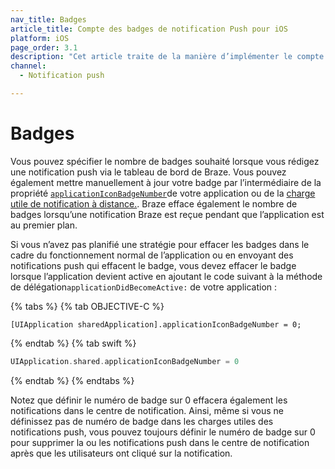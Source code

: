 ```yaml
---
nav_title: Badges
article_title: Compte des badges de notification Push pour iOS
platform: iOS
page_order: 3.1
description: "Cet article traite de la manière d’implémenter le compte des badges dans vos notifications push iOS."
channel:
  - Notification push

---
```


# Badges

Vous pouvez spécifier le nombre de badges souhaité lorsque vous rédigez une notification push via le tableau de bord de Braze. Vous pouvez également mettre manuellement à jour votre badge par l’intermédiaire de la propriété [`applicationIconBadgeNumber`][20]de votre application ou de la [charge utile de notification à distance.][21]. Braze efface également le nombre de badges lorsqu’une notification Braze est reçue pendant que l’application est au premier plan. 

Si vous n’avez pas planifié une stratégie pour effacer les badges dans le cadre du fonctionnement normal de l’application ou en envoyant des notifications push qui effacent le badge, vous devez effacer le badge lorsque l’application devient active en ajoutant le code suivant à la méthode de délégation`applicationDidBecomeActive:` de votre application :

{% tabs %}
{% tab OBJECTIVE-C %}

```objc
[UIApplication sharedApplication].applicationIconBadgeNumber = 0;
```

{% endtab %}
{% tab swift %}

```swift
UIApplication.shared.applicationIconBadgeNumber = 0
```

{% endtab %}
{% endtabs %}

Notez que définir le numéro de badge sur 0 effacera également les notifications dans le centre de notification. Ainsi, même si vous ne définissez pas de numéro de badge dans les charges utiles des notifications push, vous pouvez toujours définir le numéro de badge sur 0 pour supprimer la ou les notifications push dans le centre de notification après que les utilisateurs ont cliqué sur la notification.

[20]: https://developer.apple.com/library/ios/documentation/UIKit/Reference/UIApplication_Class/index.html#//apple_ref/occ/instp/UIApplication/applicationIconBadgeNumber
[21]: https://developer.apple.com/library/content/documentation/NetworkingInternet/Conceptual/RemoteNotificationsPG/CreatingtheNotificationPayload.html#//apple_ref/doc/uid/TP40008194-CH10-SW1